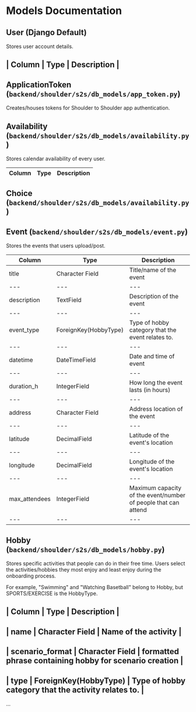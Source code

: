 # Models Documentation 

## User (Django Default)

Stores user account details.

| Column | Type | Description |
---------

## ApplicationToken (`backend/shoulder/s2s/db_models/app_token.py`)

Creates/houses tokens for Shoulder to Shoulder app authentication.

## Availability (`backend/shoulder/s2s/db_models/availability.py`)

Stores calendar availability of every user.

| Column | Type | Description |
|--------|------|-------------|

## Choice (`backend/shoulder/s2s/db_models/availability.py`)


## Event (`backend/shoulder/s2s/db_models/event.py`)

Stores the events that users upload/post.

| Column | Type | Description |
|---|---|---|
| title | Character Field | Title/name of the event |
|---|---|---|
| description | TextField | Description of the event |
|---|---|---|
| event_type | ForeignKey(HobbyType) | Type of hobby category that the event relates to.  |
|---|---|---|
| datetime | DateTimeField | Date and time of event  |
|---|---|---|
| duration_h | IntegerField | How long the event lasts (in hours) |
|---|---|---|
| address| Character Field | Address location of the event |
|---|---|---|
| latitude | DecimalField | Latitude of the event's location |
|---|---|---|
| longitude | DecimalField | Longitude of the event's location |
|---|---|---|
| max_attendees | IntegerField | Maximum capacity of the event/number of people that can attend |
|---|---|---|



## Hobby (`backend/shoulder/s2s/db_models/hobby.py`)

Stores specific activities that people can do in their free time. Users select the activities/hobbies they most enjoy and least enjoy during the onboarding process. 

For example, "Swimming" and "Watching Basetball" belong to Hobby, but SPORTS/EXERCISE is the HobbyType.

| Column | Type | Description |
---------
| name | Character Field | Name of the activity |
---------
| scenario_format | Character Field | formatted phrase containing hobby for scenario creation |
---------
| type | ForeignKey(HobbyType) | Type of hobby category that the activity relates to.  |
---------

...